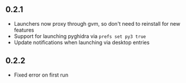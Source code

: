 ## 0.2.1
- Launchers now proxy through gvm, so don't need to reinstall for new features
- Support for launching pyghidra via `prefs set py3 true`
- Update notifications when launching via desktop entries

## 0.2.2
- Fixed error on first run